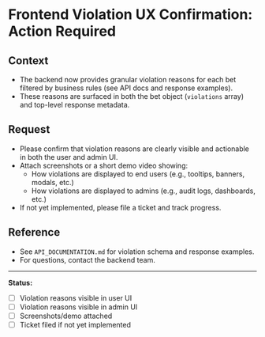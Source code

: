 # Frontend Violation UX Confirmation: Action Required

## Context

- The backend now provides granular violation reasons for each bet filtered by business rules (see API docs and response examples).
- These reasons are surfaced in both the bet object (`violations` array) and top-level response metadata.

## Request

- Please confirm that violation reasons are clearly visible and actionable in both the user and admin UI.
- Attach screenshots or a short demo video showing:
  - How violations are displayed to end users (e.g., tooltips, banners, modals, etc.)
  - How violations are displayed to admins (e.g., audit logs, dashboards, etc.)
- If not yet implemented, please file a ticket and track progress.

## Reference

- See `API_DOCUMENTATION.md` for violation schema and response examples.
- For questions, contact the backend team.

---

**Status:**

- [ ] Violation reasons visible in user UI
- [ ] Violation reasons visible in admin UI
- [ ] Screenshots/demo attached
- [ ] Ticket filed if not yet implemented
